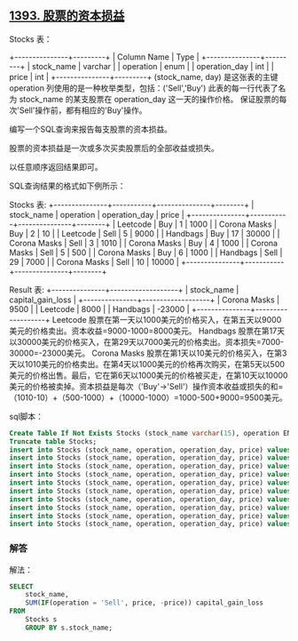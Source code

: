 ## [1393. 股票的资本损益](https://leetcode-cn.com/problems/capital-gainloss/)

Stocks 表：

+---------------+---------+
| Column Name   | Type    |
+---------------+---------+
| stock_name    | varchar |
| operation     | enum    |
| operation_day | int     |
| price         | int     |
+---------------+---------+
(stock_name, day) 是这张表的主键
operation 列使用的是一种枚举类型，包括：('Sell','Buy')
此表的每一行代表了名为 stock_name 的某支股票在 operation_day 这一天的操作价格。
保证股票的每次'Sell'操作前，都有相应的'Buy'操作。


编写一个SQL查询来报告每支股票的资本损益。

股票的资本损益是一次或多次买卖股票后的全部收益或损失。

以任意顺序返回结果即可。

SQL查询结果的格式如下例所示：

Stocks 表:
+---------------+-----------+---------------+--------+
| stock_name    | operation | operation_day | price  |
+---------------+-----------+---------------+--------+
| Leetcode      | Buy       | 1             | 1000   |
| Corona Masks  | Buy       | 2             | 10     |
| Leetcode      | Sell      | 5             | 9000   |
| Handbags      | Buy       | 17            | 30000  |
| Corona Masks  | Sell      | 3             | 1010   |
| Corona Masks  | Buy       | 4             | 1000   |
| Corona Masks  | Sell      | 5             | 500    |
| Corona Masks  | Buy       | 6             | 1000   |
| Handbags      | Sell      | 29            | 7000   |
| Corona Masks  | Sell      | 10            | 10000  |
+---------------+-----------+---------------+--------+

Result 表:
+---------------+-------------------+
| stock_name    | capital_gain_loss |
+---------------+-------------------+
| Corona Masks  | 9500              |
| Leetcode      | 8000              |
| Handbags      | -23000            |
+---------------+-------------------+
Leetcode 股票在第一天以1000美元的价格买入，在第五天以9000美元的价格卖出。资本收益=9000-1000=8000美元。
Handbags 股票在第17天以30000美元的价格买入，在第29天以7000美元的价格卖出。资本损失=7000-30000=-23000美元。
Corona Masks 股票在第1天以10美元的价格买入，在第3天以1010美元的价格卖出。在第4天以1000美元的价格再次购买，在第5天以500美元的价格出售。最后，它在第6天以1000美元的价格被买走，在第10天以10000美元的价格被卖掉。资本损益是每次（’Buy'->'Sell'）操作资本收益或损失的和=（1010-10）+（500-1000）+（10000-1000）=1000-500+9000=9500美元。

sql脚本：

```sql
Create Table If Not Exists Stocks (stock_name varchar(15), operation ENUM('Sell', 'Buy'), operation_day int, price int);
Truncate table Stocks;
insert into Stocks (stock_name, operation, operation_day, price) values ('Leetcode', 'Buy', 1, 1000);
insert into Stocks (stock_name, operation, operation_day, price) values ('Corona Masks', 'Buy', 2, 10);
insert into Stocks (stock_name, operation, operation_day, price) values ('Leetcode', 'Sell', 5, 9000);
insert into Stocks (stock_name, operation, operation_day, price) values ('Handbags', 'Buy', 17, 30000);
insert into Stocks (stock_name, operation, operation_day, price) values ('Corona Masks', 'Sell', 3, 1010);
insert into Stocks (stock_name, operation, operation_day, price) values ('Corona Masks', 'Buy', 4, 1000);
insert into Stocks (stock_name, operation, operation_day, price) values ('Corona Masks', 'Sell', 5, 500);
insert into Stocks (stock_name, operation, operation_day, price) values ('Corona Masks', 'Buy', 6, 1000);
insert into Stocks (stock_name, operation, operation_day, price) values ('Handbags', 'Sell', 29, 7000);
insert into Stocks (stock_name, operation, operation_day, price) values ('Corona Masks', 'Sell', 10, 10000);
```

### 解答

解法：

```sql
SELECT 
	stock_name,
	SUM(IF(operation = 'Sell', price, -price)) capital_gain_loss
FROM 
	Stocks s 
	GROUP BY s.stock_name;
```

